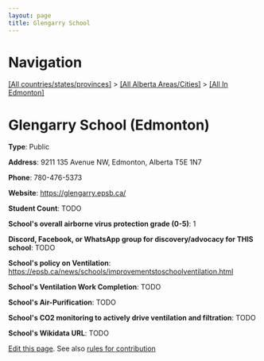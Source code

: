 ```yaml
---
layout: page
title: Glengarry School
---
```

# Navigation

[[All countries/states/provinces]](../../..) > [[All Alberta Areas/Cities]](../..) > [[All In Edmonton]](..)

# Glengarry School (Edmonton)

**Type**: Public

**Address**: 9211 135 Avenue NW, Edmonton, Alberta T5E 1N7

**Phone**: 780-476-5373

**Website**: <https://glengarry.epsb.ca/>

**Student Count**: TODO

**School's overall airborne virus protection grade (0-5)**: 1

**Discord, Facebook, or WhatsApp group for discovery/advocacy for THIS school**: TODO

**School's policy on Ventilation**: <https://epsb.ca/news/schools/improvementstoschoolventilation.html>

**School's Ventilation Work Completion**: TODO

**School's Air-Purification**: TODO

**School's CO2 monitoring to actively drive ventilation and filtration**: TODO

**School's Wikidata URL**: TODO


[Edit this page](https://github.com/ventilate-schools/AB/edit/main/./Edmonton/Glengarry_School.md). See also [rules for contribution](../../../contribution-rules/)